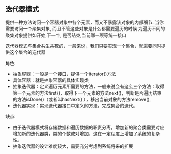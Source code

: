 ## 迭代器模式
提供一种方法访问一个容器对象中各个元素，而又不暴露该对象的内部细节. 当你需要访问一个聚集对象, 而且不管这些对象是什么都需要遍历的时候
为遍历不同的聚集对象提供如开始,下一个, 是否结束,当前哪一项等统一接口

迭代器模式与集合共生共死的，一般来说，我们只要实现一个集合，就需要同时提供这个集合的迭代器

角色:
- 抽象容器：一般是一个接口，提供一个iterator()方法
- 具体容器：就是抽象容器的具体实现类
- 抽象迭代器：定义遍历元素所需要的方法，一般来说会有这么三个方法：取得第一个元素的方法first()，取得下一个元素的方法next()，判断是否遍历结束的方法isDone()（或者叫hasNext()
），移出当前对象的方法remove(),
- 迭代器实现：实现迭代器接口中定义的方法，完成集合的迭代。

缺点:
- 由于迭代器模式将存储数据和遍历数据的职责分离，增加新的聚合类需要对应增加新的迭代器类，类的个数成对增加，这在一定程度上增加了系统的复杂性。
- 抽象迭代器的设计难度较大，需要充分考虑到系统将来的扩展